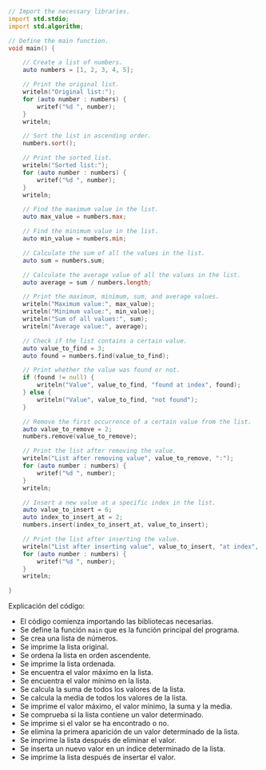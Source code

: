 ```d
// Import the necessary libraries.
import std.stdio;
import std.algorithm;

// Define the main function.
void main() {

    // Create a list of numbers.
    auto numbers = [1, 2, 3, 4, 5];

    // Print the original list.
    writeln("Original list:");
    for (auto number : numbers) {
        writef("%d ", number);
    }
    writeln;

    // Sort the list in ascending order.
    numbers.sort();

    // Print the sorted list.
    writeln("Sorted list:");
    for (auto number : numbers) {
        writef("%d ", number);
    }
    writeln;

    // Find the maximum value in the list.
    auto max_value = numbers.max;

    // Find the minimum value in the list.
    auto min_value = numbers.min;

    // Calculate the sum of all the values in the list.
    auto sum = numbers.sum;

    // Calculate the average value of all the values in the list.
    auto average = sum / numbers.length;

    // Print the maximum, minimum, sum, and average values.
    writeln("Maximum value:", max_value);
    writeln("Minimum value:", min_value);
    writeln("Sum of all values:", sum);
    writeln("Average value:", average);

    // Check if the list contains a certain value.
    auto value_to_find = 3;
    auto found = numbers.find(value_to_find);

    // Print whether the value was found or not.
    if (found != null) {
        writeln("Value", value_to_find, "found at index", found);
    } else {
        writeln("Value", value_to_find, "not found");
    }

    // Remove the first occurrence of a certain value from the list.
    auto value_to_remove = 2;
    numbers.remove(value_to_remove);

    // Print the list after removing the value.
    writeln("List after removing value", value_to_remove, ":");
    for (auto number : numbers) {
        writef("%d ", number);
    }
    writeln;

    // Insert a new value at a specific index in the list.
    auto value_to_insert = 6;
    auto index_to_insert_at = 2;
    numbers.insert(index_to_insert_at, value_to_insert);

    // Print the list after inserting the value.
    writeln("List after inserting value", value_to_insert, "at index", index_to_insert_at, ":");
    for (auto number : numbers) {
        writef("%d ", number);
    }
    writeln;

}
```

Explicación del código:

* El código comienza importando las bibliotecas necesarias.
* Se define la función `main` que es la función principal del programa.
* Se crea una lista de números.
* Se imprime la lista original.
* Se ordena la lista en orden ascendente.
* Se imprime la lista ordenada.
* Se encuentra el valor máximo en la lista.
* Se encuentra el valor mínimo en la lista.
* Se calcula la suma de todos los valores de la lista.
* Se calcula la media de todos los valores de la lista.
* Se imprime el valor máximo, el valor mínimo, la suma y la media.
* Se comprueba si la lista contiene un valor determinado.
* Se imprime si el valor se ha encontrado o no.
* Se elimina la primera aparición de un valor determinado de la lista.
* Se imprime la lista después de eliminar el valor.
* Se inserta un nuevo valor en un índice determinado de la lista.
* Se imprime la lista después de insertar el valor.